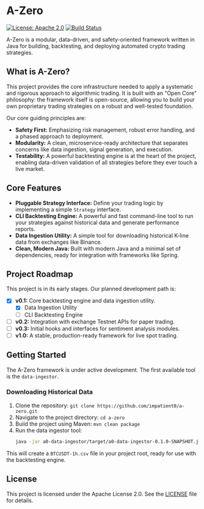 # A-Zero

[![License: Apache 2.0](https://img.shields.io/badge/License-Apache%202.0-blue.svg)](https://opensource.org/licenses/Apache-2.0)
[![Build Status](https://github.com/impatient0/a-zero/actions/workflows/build.yml/badge.svg)](https://github.com/impatient0/a-zero/actions)

A-Zero is a modular, data-driven, and safety-oriented framework written in Java for building, backtesting, and deploying automated crypto trading strategies.

## What is A-Zero?

This project provides the core infrastructure needed to apply a systematic and rigorous approach to algorithmic trading. It is built with an "Open Core" philosophy: the framework itself is open-source, allowing you to build your own proprietary trading strategies on a robust and well-tested foundation.

Our core guiding principles are:
*   **Safety First:** Emphasizing risk management, robust error handling, and a phased approach to deployment.
*   **Modularity:** A clean, microservice-ready architecture that separates concerns like data ingestion, signal generation, and execution.
*   **Testability:** A powerful backtesting engine is at the heart of the project, enabling data-driven validation of all strategies before they ever touch a live market.

## Core Features

*   **Pluggable Strategy Interface:** Define your trading logic by implementing a simple `Strategy` interface.
*   **CLI Backtesting Engine:** A powerful and fast command-line tool to run your strategies against historical data and generate performance reports.
*   **Data Ingestion Utility:** A simple tool for downloading historical K-line data from exchanges like Binance.
*   **Clean, Modern Java:** Built with modern Java and a minimal set of dependencies, ready for integration with frameworks like Spring.

## Project Roadmap

This project is in its early stages. Our planned development path is:

*   [x] **v0.1:** Core backtesting engine and data ingestion utility.
    *   [x] Data Ingestion Utility
    *   [ ] CLI Backtesting Engine
*   [ ] **v0.2:** Integration with exchange Testnet APIs for paper trading.
*   [ ] **v0.3:** Initial hooks and interfaces for sentiment analysis modules.
*   [ ] **v1.0:** A stable, production-ready framework for live spot trading.

## Getting Started

The A-Zero framework is under active development. The first available tool is the `data-ingestor`.

### Downloading Historical Data

1. Clone the repository: `git clone https://github.com/impatient0/a-zero.git`
2. Navigate to the project directory: `cd a-zero`
3. Build the project using Maven: `mvn clean package`
4. Run the data ingestor tool:
   ```bash
   java -jar a0-data-ingestor/target/a0-data-ingestor-0.1.0-SNAPSHOT.jar --symbol=BTCUSDT --timeframe=1h --start-date=2023-01-01
   ```

This will create a `BTCUSDT-1h.csv` file in your project root, ready for use with the backtesting engine.

## License

This project is licensed under the Apache License 2.0. See the [LICENSE](LICENSE) file for details.